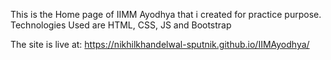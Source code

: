 This is the Home page of IIMM Ayodhya that i created for practice purpose.
Technologies Used are HTML, CSS, JS and Bootstrap

The site is live at:
          https://nikhilkhandelwal-sputnik.github.io/IIMAyodhya/
